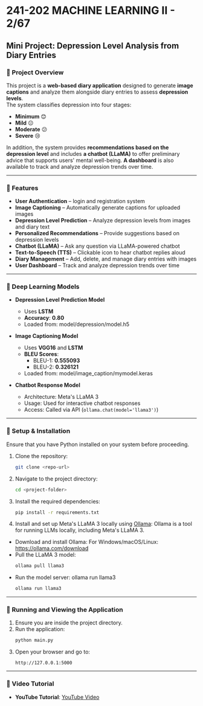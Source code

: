# 241-202 MACHINE LEARNING II - 2/67

## Mini Project: Depression Level Analysis from Diary Entries

### 📖 Project Overview
This project is a **web-based diary application** designed to generate **image captions** and analyze them alongside diary entries to assess **depression levels**.  
The system classifies depression into four stages:

- **Minimum** 😊  
- **Mild** 😐  
- **Moderate** 😕  
- **Severe** 😢  

In addition, the system provides **recommendations based on the depression level** and includes **a chatbot (LLaMA)** to offer preliminary advice that supports users' mental well-being. **A dashboard** is also available to track and analyze depression trends over time.

---

### 🔧 Features  
- **User Authentication** – login and registration system  
- **Image Captioning** – Automatically generate captions for uploaded images  
- **Depression Level Prediction** – Analyze depression levels from images and diary text  
- **Personalized Recommendations** – Provide suggestions based on depression levels 
- **Chatbot (LLaMA)** – Ask any question via LLaMA-powered chatbot 
- **Text-to-Speech (TTS)** – Clickable icon to hear chatbot replies aloud
- **Diary Management** – Add, delete, and manage diary entries with images  
- **User Dashboard** – Track and analyze depression trends over time

---

### 🧠 Deep Learning Models

- **Depression Level Prediction Model**
   - Uses **LSTM** 
   - **Accuracy**: **0.80**  
   - Loaded from: model/depression/model.h5  

- **Image Captioning Model**
   - Uses **VGG16** and **LSTM**  
   - **BLEU Scores**:  
      - BLEU-1: **0.555093**  
      - BLEU-2: **0.326121**  
   - Loaded from: model/image_caption/mymodel.keras

- **Chatbot Response Model**  
   - Architecture: Meta's LLaMA 3  
   - Usage: Used for interactive chatbot responses  
   - Access: Called via API (`ollama.chat(model='llama3')`)

---

### 📌 Setup & Installation
Ensure that you have Python installed on your system before proceeding.

1. Clone the repository:
   ```bash
   git clone <repo-url>
   ```
2. Navigate to the project directory:
   ```bash
   cd <project-folder>
   ```
3. Install the required dependencies:
   ```bash
   pip install -r requirements.txt
   ```
4. Install and set up Meta's LLaMA 3 locally using [Ollama](https://ollama.com/):
Ollama is a tool for running LLMs locally, including Meta's LLaMA 3.
 - Download and install Ollama: For Windows/macOS/Linux: https://ollama.com/download
 - Pull the LLaMA 3 model: 
    ```bash
   ollama pull llama3
   ```
 - Run the model server: ollama run llama3
   ```bash
   ollama run llama3
   ```

---

### 🚀 Running and Viewing the Application

1. Ensure you are inside the project directory.
2. Run the application:
   ```bash
   python main.py
   ```
3. Open your browser and go to:
   ```
   http://127.0.0.1:5000
   ```

---

### 🎥 Video Tutorial   

- **YouTube Tutorial**: [YouTube Video](https://youtu.be/HWr2KuyTWa0)  

